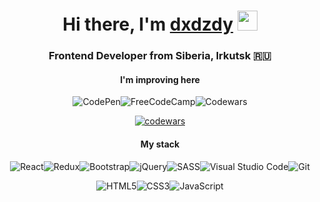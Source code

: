 <h1 align="center">Hi there, I'm <a href="https://vk.com/dxdzdy" target="_blank">dxdzdy</a> 
<img src="https://github.com/blackcater/blackcater/raw/main/images/Hi.gif" height="32"/></h1>
<h3 align="center">Frontend Developer from Siberia, Irkutsk 🇷🇺</h3>

<div align="center">

<h4>I'm improving here</h4>
  
![CodePen](https://img.shields.io/badge/Codepen-000000?style=for-the-badge&logo=codepen&logoColor=white)![FreeCodeCamp](https://img.shields.io/badge/Freecodecamp-%23123.svg?&style=for-the-badge&logo=freecodecamp&logoColor=green)![Codewars](https://img.shields.io/badge/Codewars-B1361E?style=for-the-badge&logo=codewars&logoColor=grey)

[![codewars](https://www.codewars.com/users/dxdzdydxdzdy/badges/small)](https://www.codewars.com/users/dxdzdydxdzdy)
</div>

<div align="center">

<h4>My stack</h4>

![React](https://img.shields.io/badge/react-%2320232a.svg?style=for-the-badge&logo=react&logoColor=%2361DAFB)![Redux](https://img.shields.io/badge/redux-%23593d88.svg?style=for-the-badge&logo=redux&logoColor=white)![Bootstrap](https://img.shields.io/badge/Bootstrap-563D7C?style=for-the-badge&logo=bootstrap&logoColor=white)![jQuery](https://img.shields.io/badge/jquery-%230769AD.svg?style=for-the-badge&logo=jquery&logoColor=white)![SASS](https://img.shields.io/badge/SASS-hotpink.svg?style=for-the-badge&logo=SASS&logoColor=white)![Visual Studio Code](https://img.shields.io/badge/Visual%20Studio%20Code-0078d7.svg?style=for-the-badge&logo=visual-studio-code&logoColor=white)![Git](https://img.shields.io/badge/git-%23F05033.svg?style=for-the-badge&logo=git&logoColor=white)

</div>

<div align="center">

![HTML5](https://img.shields.io/badge/html5-%23E34F26.svg?style=for-the-badge&logo=html5&logoColor=white)![CSS3](https://img.shields.io/badge/css3-%231572B6.svg?style=for-the-badge&logo=css3&logoColor=white)![JavaScript](https://img.shields.io/badge/javascript-%23323330.svg?style=for-the-badge&logo=javascript&logoColor=%23F7DF1E)

</div>
